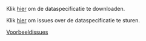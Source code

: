 Klik [hier](https://github.com/Geonovum/imkl2015-review/blob/master/1.%20dataspecificatie/IMKL2015_Dataspecificatie_095.docx?raw=true) om de dataspecificatie te downloaden.

Klik [hier](https://github.com/Geonovum/imkl2015-review/issues?q=is%3Aopen+is%3Aissue+label%3Adataspecificatie) om issues over de dataspecificatie te sturen.

[Voorbeeldissues](https://github.com/Geonovum/imkl2015-review/issues?q=voorbeeld+label%3Adataspecificatie)

